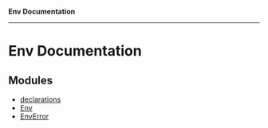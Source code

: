 **Env Documentation**

***

# Env Documentation

## Modules

- [declarations](declarations/README.md)
- [Env](Env/README.md)
- [EnvError](EnvError/README.md)
